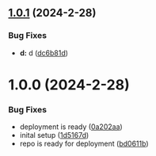 ## [1.0.1](https://github.com/opensrc0/demo-pack100/compare/v1.0.0...v1.0.1) (2024-2-28)


### Bug Fixes

* **d:** d ([dc6b81d](https://github.com/opensrc0/demo-pack100/commit/dc6b81d220751c353c22c31c405b6f43d551a10b))

# 1.0.0 (2024-2-28)


### Bug Fixes

* deployment is ready ([0a202aa](https://github.com/opensrc0/demo-pack100/commit/0a202aae31b80d313064fefd4754987083904ce5))
* inital setup ([1d5167d](https://github.com/opensrc0/demo-pack100/commit/1d5167d248d0727c8641e7fc59619da00b64ef6b))
* repo is ready for deployment ([bd0611b](https://github.com/opensrc0/demo-pack100/commit/bd0611bfdf7dd135f6b177555d272cdbde292001))
